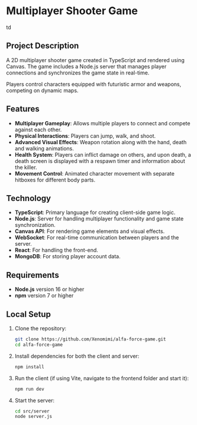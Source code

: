 # Multiplayer Shooter Game

td

## Project Description

A 2D multiplayer shooter game created in TypeScript and rendered using Canvas. The game includes a Node.js server that manages player connections and synchronizes the game state in real-time.

Players control characters equipped with futuristic armor and weapons, competing on dynamic maps.

## Features

- **Multiplayer Gameplay**: Allows multiple players to connect and compete against each other.
- **Physical Interactions**: Players can jump, walk, and shoot.
- **Advanced Visual Effects**: Weapon rotation along with the hand, death and walking animations.
- **Health System**: Players can inflict damage on others, and upon death, a death screen is displayed with a respawn timer and information about the killer.
- **Movement Control**: Animated character movement with separate hitboxes for different body parts.

## Technology

- **TypeScript**: Primary language for creating client-side game logic.
- **Node.js**: Server for handling multiplayer functionality and game state synchronization.
- **Canvas API**: For rendering game elements and visual effects.
- **WebSocket**: For real-time communication between players and the server.
- **React**: For handling the front-end.
- **MongoDB**: For storing player account data.

## Requirements

- **Node.js** version 16 or higher
- **npm** version 7 or higher

## Local Setup

1. Clone the repository:
    ```bash
    git clone https://github.com/Xenomimi/alfa-force-game.git
    cd alfa-force-game
    ```

2. Install dependencies for both the client and server:
    ```bash
    npm install
    ```

3. Run the client (if using Vite, navigate to the frontend folder and start it):
    ```bash
    npm run dev
    ```

4. Start the server:
    ```bash
    cd src/server
    node server.js
    ```
